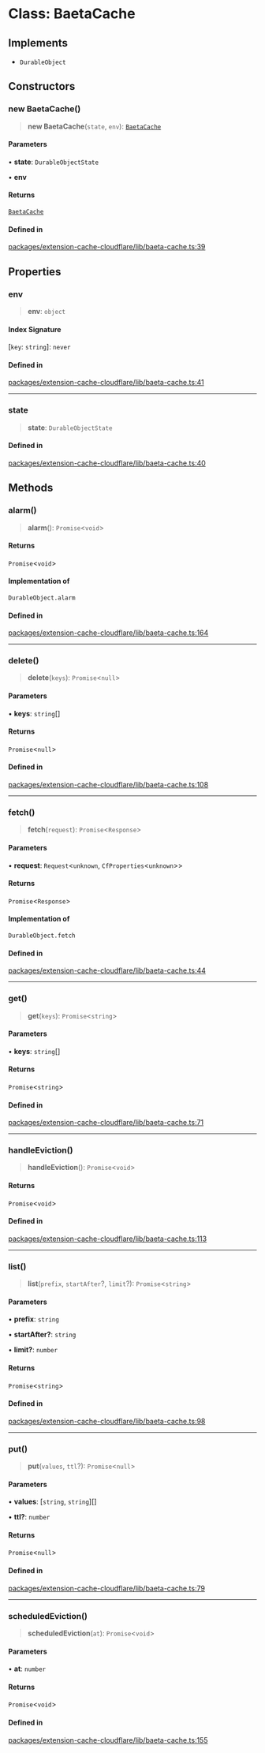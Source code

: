 # Class: BaetaCache

## Implements

- `DurableObject`

## Constructors

### new BaetaCache()

> **new BaetaCache**(`state`, `env`): [`BaetaCache`](BaetaCache.md)

#### Parameters

• **state**: `DurableObjectState`

• **env**

#### Returns

[`BaetaCache`](BaetaCache.md)

#### Defined in

[packages/extension-cache-cloudflare/lib/baeta-cache.ts:39](https://github.com/andreisergiu98/baeta/blob/277f62f15bfdecc05d507a84e60b62e5bc08a747/packages/extension-cache-cloudflare/lib/baeta-cache.ts#L39)

## Properties

### env

> **env**: `object`

#### Index Signature

 \[`key`: `string`\]: `never`

#### Defined in

[packages/extension-cache-cloudflare/lib/baeta-cache.ts:41](https://github.com/andreisergiu98/baeta/blob/277f62f15bfdecc05d507a84e60b62e5bc08a747/packages/extension-cache-cloudflare/lib/baeta-cache.ts#L41)

***

### state

> **state**: `DurableObjectState`

#### Defined in

[packages/extension-cache-cloudflare/lib/baeta-cache.ts:40](https://github.com/andreisergiu98/baeta/blob/277f62f15bfdecc05d507a84e60b62e5bc08a747/packages/extension-cache-cloudflare/lib/baeta-cache.ts#L40)

## Methods

### alarm()

> **alarm**(): `Promise`\<`void`\>

#### Returns

`Promise`\<`void`\>

#### Implementation of

`DurableObject.alarm`

#### Defined in

[packages/extension-cache-cloudflare/lib/baeta-cache.ts:164](https://github.com/andreisergiu98/baeta/blob/277f62f15bfdecc05d507a84e60b62e5bc08a747/packages/extension-cache-cloudflare/lib/baeta-cache.ts#L164)

***

### delete()

> **delete**(`keys`): `Promise`\<`null`\>

#### Parameters

• **keys**: `string`[]

#### Returns

`Promise`\<`null`\>

#### Defined in

[packages/extension-cache-cloudflare/lib/baeta-cache.ts:108](https://github.com/andreisergiu98/baeta/blob/277f62f15bfdecc05d507a84e60b62e5bc08a747/packages/extension-cache-cloudflare/lib/baeta-cache.ts#L108)

***

### fetch()

> **fetch**(`request`): `Promise`\<`Response`\>

#### Parameters

• **request**: `Request`\<`unknown`, `CfProperties`\<`unknown`\>\>

#### Returns

`Promise`\<`Response`\>

#### Implementation of

`DurableObject.fetch`

#### Defined in

[packages/extension-cache-cloudflare/lib/baeta-cache.ts:44](https://github.com/andreisergiu98/baeta/blob/277f62f15bfdecc05d507a84e60b62e5bc08a747/packages/extension-cache-cloudflare/lib/baeta-cache.ts#L44)

***

### get()

> **get**(`keys`): `Promise`\<`string`\>

#### Parameters

• **keys**: `string`[]

#### Returns

`Promise`\<`string`\>

#### Defined in

[packages/extension-cache-cloudflare/lib/baeta-cache.ts:71](https://github.com/andreisergiu98/baeta/blob/277f62f15bfdecc05d507a84e60b62e5bc08a747/packages/extension-cache-cloudflare/lib/baeta-cache.ts#L71)

***

### handleEviction()

> **handleEviction**(): `Promise`\<`void`\>

#### Returns

`Promise`\<`void`\>

#### Defined in

[packages/extension-cache-cloudflare/lib/baeta-cache.ts:113](https://github.com/andreisergiu98/baeta/blob/277f62f15bfdecc05d507a84e60b62e5bc08a747/packages/extension-cache-cloudflare/lib/baeta-cache.ts#L113)

***

### list()

> **list**(`prefix`, `startAfter`?, `limit`?): `Promise`\<`string`\>

#### Parameters

• **prefix**: `string`

• **startAfter?**: `string`

• **limit?**: `number`

#### Returns

`Promise`\<`string`\>

#### Defined in

[packages/extension-cache-cloudflare/lib/baeta-cache.ts:98](https://github.com/andreisergiu98/baeta/blob/277f62f15bfdecc05d507a84e60b62e5bc08a747/packages/extension-cache-cloudflare/lib/baeta-cache.ts#L98)

***

### put()

> **put**(`values`, `ttl`?): `Promise`\<`null`\>

#### Parameters

• **values**: [`string`, `string`][]

• **ttl?**: `number`

#### Returns

`Promise`\<`null`\>

#### Defined in

[packages/extension-cache-cloudflare/lib/baeta-cache.ts:79](https://github.com/andreisergiu98/baeta/blob/277f62f15bfdecc05d507a84e60b62e5bc08a747/packages/extension-cache-cloudflare/lib/baeta-cache.ts#L79)

***

### scheduledEviction()

> **scheduledEviction**(`at`): `Promise`\<`void`\>

#### Parameters

• **at**: `number`

#### Returns

`Promise`\<`void`\>

#### Defined in

[packages/extension-cache-cloudflare/lib/baeta-cache.ts:155](https://github.com/andreisergiu98/baeta/blob/277f62f15bfdecc05d507a84e60b62e5bc08a747/packages/extension-cache-cloudflare/lib/baeta-cache.ts#L155)
